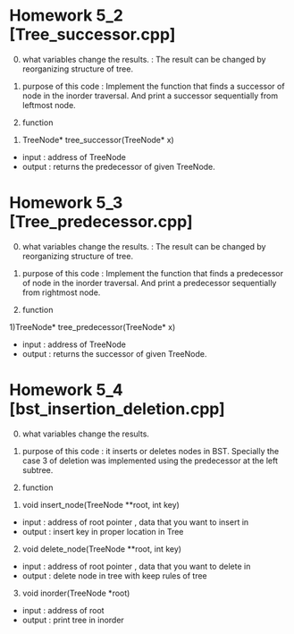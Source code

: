# Homework 5_2 [Tree_successor.cpp]

0. what variables change the results. 
: The result can be changed by reorganizing structure of tree.

1. purpose of this code
: Implement the function that finds a successor of node in the inorder traversal.
And print a successor sequentially from leftmost node.

2. function

1) TreeNode* tree_successor(TreeNode* x)
- input : address of TreeNode
- output : returns the predecessor of given TreeNode.


# Homework 5_3 [Tree_predecessor.cpp]

0. what variables change the results. 
: The result can be changed by reorganizing structure of tree.

1. purpose of this code
: Implement the function that finds a predecessor of node in the inorder traversal. 
And print a predecessor sequentially from rightmost node.

2. function

1)TreeNode* tree_predecessor(TreeNode* x)
- input : address of TreeNode
- output : returns the successor of given TreeNode.

# Homework 5_4 [bst_insertion_deletion.cpp]

0. what variables change the results. 

1. purpose of this code
:  it inserts or deletes nodes in BST. Specially the case 3 of deletion was implemented using the predecessor at 
the left subtree. 
   
2. function

1) void insert_node(TreeNode **root, int key)
- input : address of root pointer , data that you want to insert in
- output : insert key in proper location in Tree

2) void delete_node(TreeNode **root, int key)
- input :  address of root pointer , data that you want to delete in
- output : delete node in tree with keep rules of tree 

3) void inorder(TreeNode *root)
- input : address of root
- output : print tree in inorder
